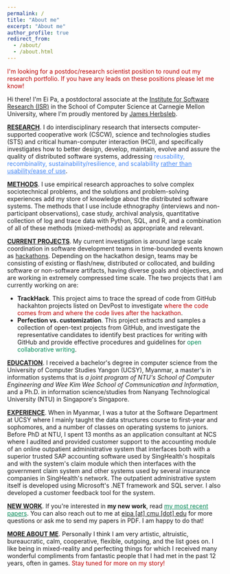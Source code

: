```yaml
---
permalink: /
title: "About me"
excerpt: "About me"
author_profile: true
redirect_from:
  - /about/
  - /about.html
---
```

<p style="color: #b00">I'm looking for a postdoc/research scientist position to round out my research portfolio. If you have any leads on these positions please let me know!</p>
<p>Hi there! I'm Ei Pa, a postdoctoral associate at the <a href="https://www.isri.cmu.edu/">Institute for Software Research (ISR)</a> in the School of Computer Science at Carnegie Mellon University, where I'm proudly mentored by <a href="https://herbsleb.org/">James Herbsleb</a>.</p>
<p><u><b>RESEARCH</b></u>. I do interdisciplinary research that intersects computer-supported cooperative work (CSCW), science and technologies studies (STS) and critical human-computer interaction (HCI), and specifically investigates how to better design, develop, maintain, evolve and assure the quality of distributed software systems, addressing <span style="color: #4285F4">reusability, recombinality, sustainability/resilience, and scalability <u>rather than usability/ease of use</u></span>.</p>
<p><u><b>METHODS</b></u>. I use empirical research approaches to solve complex sociotechnical problems, and the solutions and problem-solving experiences add my store of knowledge about the distributed software systems. The methods that I use include ethnography (interviews and non-participant observations), case study, archival analysis, quantitative collection of log and trace data with Python, SQL, and R, and a combination of all of these methods (mixed-methods) as appropriate and relevant.</p>
<p><u><b>CURRENT PROJECTS</b></u>. My current investigation is around large scale coordination in software development teams in time-bounded events known as <a href="https://eipapa.github.io/hackathon-planning-kit/hackathons/">hackathons</a>. Depending on the hackathon design, teams may be consisting of existing or flash/new, distributed or collocated, and building software or non-software artifacts, having diverse goals and objectives, and are working in extremely compressed time scale. The two projects that I am currently working on are:
<ul>
    <li><b>TrackHack</b>. This project aims to trace the spread of code from GitHub hackahton projects listed on DevPost to investigate <span style="color: #b00">where the code comes from and where the code lives after the hackathon</span>.</li>
    <li><b>Perfection vs. customization</b>. This project extracts and samples a collection of open-text projects from GitHub, and investigate the representative candidates to identify best practices for writing with GitHub and provide effective procedures and guidelines for <span style="color: #085">open collaborative writing</span>.</li>
</ul>
</p>
<p><u><b>EDUCATION</b></u>. I received a bachelor's degree in computer science from the University of Computer Studies Yangon (UCSY), Myanmar, a master's in information systems that is <i>a joint program of NTU's School of Computer Engineering and Wee Kim Wee School of Communication and Information</i>, and a Ph.D. in information science/studies from Nanyang Technological University (NTU) in Singapore's Singapore.</p>
<p><u><b>EXPERIENCE</b></u>. When in Myanmar, I was a tutor at the Software Department at UCSY where I mainly taught the data structures course to first-year and sophomores, and a number of classes on operating systems to juniors. Before PhD at NTU, I spent 13 months as an application consultant at NCS where I audited and provided customer support to the accounting module of an online outpatient administrative system that interfaces both with a superior trusted SAP accounting software used by SingHealth's hospitals and with the system's claim module which then interfaces with the government claim system and other systems used by several insurance companies in SingHealth's network. The outpatient administrative system itself is developed using Microsoft's .NET framework and SQL server. I also developed a customer feedback tool for the system.</p>
<p><u><b>NEW WORK</b></u>. If you're interested in <b>my new work</b>, read <a href="https://eipapa.github.io/publications" style="color: #085">my most recent papers</a>. You can also reach out to me at <a href="">eipa [at] cmu [dot] edu</a> for more questions or ask me to send my papers in PDF. I am happy to do that!</p>
<p><b><u>MORE ABOUT ME</u></b>. Personally I think I am very artistic, altruistic, bureaucratic, calm, cooperative, flexible, outgoing, and the list goes on. I like being in mixed-reality and perfecting things for which I received many wonderful compliments from fantastic people that I had met in the past 12 years, often in games. <spam style="color: #b00">Stay tuned for more on my story!</spam></p>